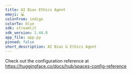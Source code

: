```yaml
---
title: AI Bias Ethics Agent
emoji: 💻
colorFrom: indigo
colorTo: blue
sdk: streamlit
sdk_version: 1.44.0
app_file: app.py
pinned: false
short_description: AI Bias & Ethics Agent
---
```


Check out the configuration reference at https://huggingface.co/docs/hub/spaces-config-reference
